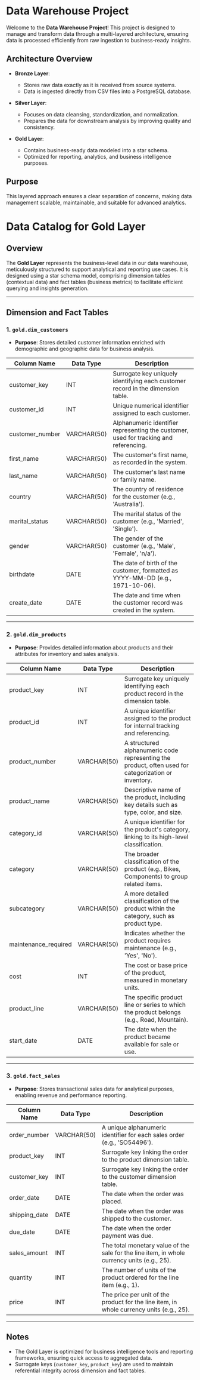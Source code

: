 # Data Warehouse Project

Welcome to the **Data Warehouse Project**! This project is designed to manage and transform data through a multi-layered architecture, ensuring data is processed efficiently from raw ingestion to business-ready insights.

## Architecture Overview

- **Bronze Layer**: 
  - Stores raw data exactly as it is received from source systems.
  - Data is ingested directly from CSV files into a PostgreSQL database.
  
- **Silver Layer**: 
  - Focuses on data cleansing, standardization, and normalization.
  - Prepares the data for downstream analysis by improving quality and consistency.
  
- **Gold Layer**: 
  - Contains business-ready data modeled into a star schema.
  - Optimized for reporting, analytics, and business intelligence purposes.

## Purpose
This layered approach ensures a clear separation of concerns, making data management scalable, maintainable, and suitable for advanced analytics.

# Data Catalog for Gold Layer

## Overview
The **Gold Layer** represents the business-level data in our data warehouse, meticulously structured to support analytical and reporting use cases. It is designed using a star schema model, comprising dimension tables (contextual data) and fact tables (business metrics) to facilitate efficient querying and insights generation.

---

## Dimension and Fact Tables

### 1. `gold.dim_customers`
- **Purpose**: Stores detailed customer information enriched with demographic and geographic data for business analysis.

| Column Name        | Data Type     | Description                                                                 |
|--------------------|---------------|-----------------------------------------------------------------------------|
| customer_key       | INT           | Surrogate key uniquely identifying each customer record in the dimension table. |
| customer_id        | INT           | Unique numerical identifier assigned to each customer.                     |
| customer_number    | VARCHAR(50)   | Alphanumeric identifier representing the customer, used for tracking and referencing. |
| first_name         | VARCHAR(50)   | The customer's first name, as recorded in the system.                      |
| last_name          | VARCHAR(50)   | The customer's last name or family name.                                   |
| country            | VARCHAR(50)   | The country of residence for the customer (e.g., 'Australia').             |
| marital_status     | VARCHAR(50)   | The marital status of the customer (e.g., 'Married', 'Single').            |
| gender             | VARCHAR(50)   | The gender of the customer (e.g., 'Male', 'Female', 'n/a').                |
| birthdate          | DATE          | The date of birth of the customer, formatted as YYYY-MM-DD (e.g., 1971-10-06). |
| create_date        | DATE          | The date and time when the customer record was created in the system.      |

---

### 2. `gold.dim_products`
- **Purpose**: Provides detailed information about products and their attributes for inventory and sales analysis.

| Column Name          | Data Type     | Description                                                                 |
|----------------------|---------------|-----------------------------------------------------------------------------|
| product_key          | INT           | Surrogate key uniquely identifying each product record in the dimension table. |
| product_id           | INT           | A unique identifier assigned to the product for internal tracking and referencing. |
| product_number       | VARCHAR(50)   | A structured alphanumeric code representing the product, often used for categorization or inventory. |
| product_name         | VARCHAR(50)   | Descriptive name of the product, including key details such as type, color, and size. |
| category_id          | VARCHAR(50)   | A unique identifier for the product's category, linking to its high-level classification. |
| category             | VARCHAR(50)   | The broader classification of the product (e.g., Bikes, Components) to group related items. |
| subcategory          | VARCHAR(50)   | A more detailed classification of the product within the category, such as product type. |
| maintenance_required | VARCHAR(50)   | Indicates whether the product requires maintenance (e.g., 'Yes', 'No').    |
| cost                 | INT           | The cost or base price of the product, measured in monetary units.         |
| product_line         | VARCHAR(50)   | The specific product line or series to which the product belongs (e.g., Road, Mountain). |
| start_date           | DATE          | The date when the product became available for sale or use.                |

---

### 3. `gold.fact_sales`
- **Purpose**: Stores transactional sales data for analytical purposes, enabling revenue and performance reporting.

| Column Name        | Data Type     | Description                                                                 |
|--------------------|---------------|-----------------------------------------------------------------------------|
| order_number       | VARCHAR(50)   | A unique alphanumeric identifier for each sales order (e.g., 'SO54496').   |
| product_key        | INT           | Surrogate key linking the order to the product dimension table.            |
| customer_key       | INT           | Surrogate key linking the order to the customer dimension table.           |
| order_date         | DATE          | The date when the order was placed.                                        |
| shipping_date      | DATE          | The date when the order was shipped to the customer.                       |
| due_date           | DATE          | The date when the order payment was due.                                   |
| sales_amount       | INT           | The total monetary value of the sale for the line item, in whole currency units (e.g., 25). |
| quantity           | INT           | The number of units of the product ordered for the line item (e.g., 1).    |
| price              | INT           | The price per unit of the product for the line item, in whole currency units (e.g., 25). |

---

## Notes
- The Gold Layer is optimized for business intelligence tools and reporting frameworks, ensuring quick access to aggregated data.
- Surrogate keys (`customer_key`, `product_key`) are used to maintain referential integrity across dimension and fact tables.
